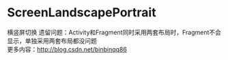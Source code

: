 # ScreenLandscapePortrait
横竖屏切换
遗留问题：Activity和Fragment同时采用两套布局时，Fragment不会显示，单独采用两套布局都没问题  
更多内容：http://blog.csdn.net/binbinqq86
